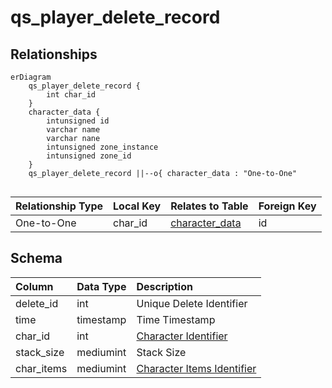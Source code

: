 # qs_player_delete_record

## Relationships

```mermaid
erDiagram
    qs_player_delete_record {
        int char_id
    }
    character_data {
        intunsigned id
        varchar name
        varchar nane
        intunsigned zone_instance
        intunsigned zone_id
    }
    qs_player_delete_record ||--o{ character_data : "One-to-One"


```


| Relationship Type | Local Key | Relates to Table | Foreign Key |
| :--- | :--- | :--- | :--- |
| One-to-One | char_id | [character_data](../../schema/characters/character_data.md) | id |


## Schema

| Column | Data Type | Description |
| :--- | :--- | :--- |
| delete_id | int | Unique Delete Identifier |
| time | timestamp | Time Timestamp |
| char_id | int | [Character Identifier](../../schema/characters/character_data.md) |
| stack_size | mediumint | Stack Size |
| char_items | mediumint | [Character Items Identifier](../../schema/items/items.md) |

